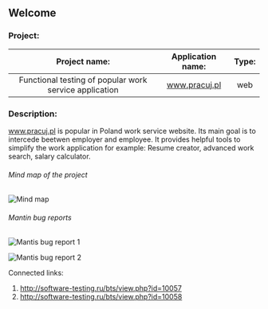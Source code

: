 ## Welcome



### Project:

|                 Project name:                          |  Application name: | Type: |
|                     :--:                               |        :--:        | :--:  |
| Functional testing of popular work service application |   www.pracuj.pl    |  web  |


### Description:

  www.pracuj.pl is popular in Poland work service website. Its main goal is to intercede beetwen employer and employee. It provides helpful tools to simplify the work application for example: Resume creator, advanced work search, salary calculator.

###### Mind map of the project

![Mind map](https://eriziel.github.io/Portfolio/Images/Mind_map.png)


###### Mantin bug reports

![Mantis bug report 1](https://eriziel.github.io/Portfolio/Images/Mantis_bug_report_1.png)

![Mantis bug report 2](https://eriziel.github.io/Portfolio/Images/Mantis_bug_report_2.png)

Connected links: 
1. http://software-testing.ru/bts/view.php?id=10057
2. http://software-testing.ru/bts/view.php?id=10058
